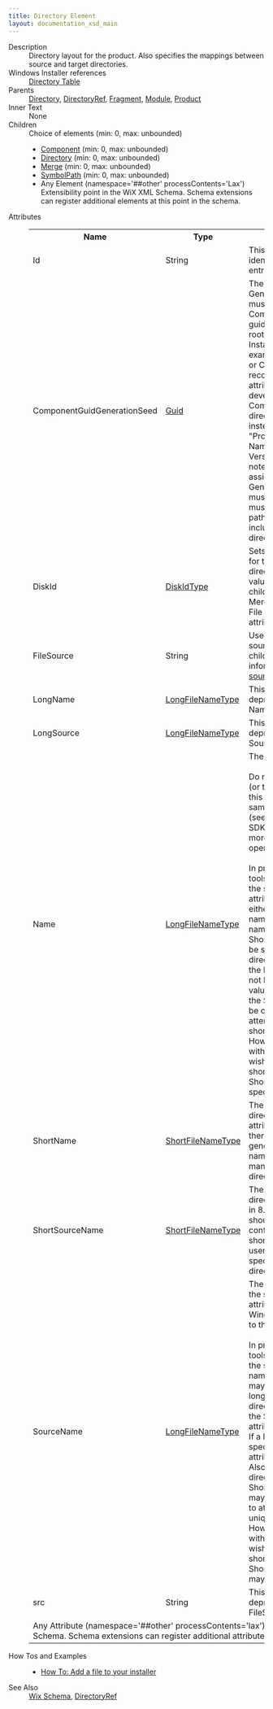 ```yaml
---
title: Directory Element
layout: documentation_xsd_main
---
```

<dl>
  <dt>Description</dt>
  <dd>Directory layout for the product.  Also specifies the mappings between source and target directories.</dd>
  <dt>Windows Installer references</dt>
  <dd>
    <a href="http://msdn.microsoft.com/library/aa368295.aspx" target="_blank">Directory Table</a>
  </dd>
  <dt>Parents</dt>
  <dd>
    <a href="../directory/">Directory</a>, <a href="../directoryref/">DirectoryRef</a>, <a href="../fragment/">Fragment</a>, <a href="../module/">Module</a>, <a href="../product/">Product</a></dd>
  <dt>Inner Text</dt>
  <dd>None</dd>
  <dt>Children</dt>
  <dd>Choice of elements (min: 0, max: unbounded)<ul><li><a href="../component/">Component</a> (min: 0, max: unbounded)</li><li><a href="../directory/">Directory</a> (min: 0, max: unbounded)</li><li><a href="../merge/">Merge</a> (min: 0, max: unbounded)</li><li><a href="../symbolpath/">SymbolPath</a> (min: 0, max: unbounded)</li><li><span class="extension">Any Element (namespace='##other' processContents='Lax')                          Extensibility point in the WiX XML Schema.  Schema extensions can register additional                         elements at this point in the schema.                     </span></li></ul></dd>
  <dt>Attributes</dt>
  <dd>
    <table cellspacing="0" cellpadding="0" class="schema">
      <tr>
        <th width="15%">Name</th>
        <th width="15%">Type</th>
        <th width="65%">Description</th>
        <th width="15%">Required</th>
      </tr>
      <tr>
        <td>Id</td>
        <td>String</td>
        <td>This value is the unique identifier of the directory entry.</td>
        <td>Yes</td>
      </tr>
      <tr>
        <td>ComponentGuidGenerationSeed</td>
        <td><a href="../simple_type_guid/">Guid</a></td>
        <td>                         The Component Guid Generation Seed is a guid that must be used when a Component with the generate guid directive ("*")                         is not rooted in a standard Windows Installer directory (for example, ProgramFilesFolder or CommonFilesFolder).                         It is recommended that this attribute be avoided and that developers install their Components under standard                         directories with unique names instead (for example, "ProgramFilesFolder\Company Name Product Name Version"). It is                         important to note that once a directory is assigned a Component Guid Generation Seed the value must not change until                         (and must be changed when) the path to that directory, including itself and all parent directories, changes.                     </td>
        <td>&nbsp;</td>
      </tr>
      <tr>
        <td>DiskId</td>
        <td><a href="../simple_type_diskidtype/">DiskIdType</a></td>
        <td>                         Sets the default disk identifier for the files contained in this directory.                         This attribute's value may be overridden by a child Component, Directory,                         Merge or File element. See the File or Merge elements' DiskId attribute for                         more information.                     </td>
        <td>&nbsp;</td>
      </tr>
      <tr>
        <td>FileSource</td>
        <td>String</td>
        <td>Used to set the file system source for this directory's child elements. For more information, see <a href="../../../howtos/general/specifying_source_files">Specifying source files</a>.</td>
        <td>&nbsp;</td>
      </tr>
      <tr>
        <td>LongName</td>
        <td><a href="../simple_type_longfilenametype/">LongFileNameType</a></td>
        <td>This attribute has been deprecated; please use the Name attribute instead.</td>
        <td>&nbsp;</td>
      </tr>
      <tr>
        <td>LongSource</td>
        <td><a href="../simple_type_longfilenametype/">LongFileNameType</a></td>
        <td>This attribute has been deprecated; please use the SourceName attribute instead.</td>
        <td>&nbsp;</td>
      </tr>
      <tr>
        <td>Name</td>
        <td><a href="../simple_type_longfilenametype/">LongFileNameType</a></td>
        <td>                         The name of the directory.<br/><br/>                        Do not specify this attribute (or the LongName attribute) if this directory represents                         the same directory as the parent (see the Windows Installer SDK's                         <a href="http://msdn.microsoft.com/library/Aa368295.aspx" target="_blank">Directory table</a>                         topic for more information about the "." operator).<br/><br/>                        In prior versions of the WiX toolset, this attribute specified the short directory name.                         This attribute's value may now be either a short or long directory name.                         If a short directory name is specified, the ShortName attribute may not be specified.                         If a long directory name is specified, the LongName attribute may not be specified.                         Also, if this value is a long directory name, the ShortName attribute may be omitted to                         allow WiX to attempt to generate a unique short directory name.                         However, if this name collides with another directory or you wish to manually specify                         the short directory name, then the ShortName attribute may be specified.                     </td>
        <td>&nbsp;</td>
      </tr>
      <tr>
        <td>ShortName</td>
        <td><a href="../simple_type_shortfilenametype/">ShortFileNameType</a></td>
        <td>                         The short name of the directory in 8.3 format.                         This attribute should only be set if there is a conflict between generated short directory names                         or the user wants to manually specify the short directory name.                     </td>
        <td>&nbsp;</td>
      </tr>
      <tr>
        <td>ShortSourceName</td>
        <td><a href="../simple_type_shortfilenametype/">ShortFileNameType</a></td>
        <td>                         The short name of the directory on the source media in 8.3 format.                         This attribute should only be set if there is a conflict between generated short directory names                         or the user wants to manually specify the short source directory name.                     </td>
        <td>&nbsp;</td>
      </tr>
      <tr>
        <td>SourceName</td>
        <td><a href="../simple_type_longfilenametype/">LongFileNameType</a></td>
        <td>                         The name of the directory on the source media.                         If this attribute is not specified, Windows Installer will default to the Name attribute.<br/><br/>                        In prior versions of the WiX toolset, this attribute specified the short source directory name.                         This attribute's value may now be either a short or long directory name.                         If a short directory name is specified, the ShortSourceName attribute may not be specified.                         If a long directory name is specified, the LongSource attribute may not be specified.                         Also, if this value is a long directory name, the ShortSourceName attribute may be omitted to                         allow WiX to attempt to generate a unique short directory name.                         However, if this name collides with another directory or you wish to manually specify                         the short directory name, then the ShortSourceName attribute may be specified.                     </td>
        <td>&nbsp;</td>
      </tr>
      <tr>
        <td>src</td>
        <td>String</td>
        <td>This attribute has been deprecated; please use the FileSource attribute instead.</td>
        <td>&nbsp;</td>
      </tr>
      <tr>
        <td colspan="4">
          <span class="extension">Any Attribute (namespace='##other' processContents='lax')              Extensibility point in the WiX XML Schema.  Schema extensions can register additional             attributes at this point in the schema.           </span>
        </td>
      </tr>
    </table>
  </dd>
  <dt>How Tos and Examples</dt>
  <dd>
    <ul>
      <li>
        <a href="../../../howtos/files_and_registry/add_a_file">How To: Add a file to your installer</a>
      </li>
    </ul>
  </dd>
  <dt>See Also</dt>
  <dd>
    <a href="../wix">Wix Schema</a>, <a href="../directoryref/">DirectoryRef</a></dd>
</dl>
